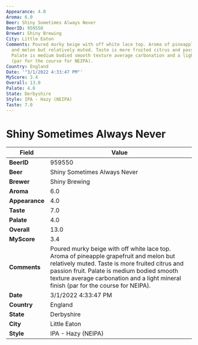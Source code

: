 ```yaml
---
Appearance: 4.0
Aroma: 6.0
Beer: Shiny Sometimes Always Never
BeerID: 959550
Brewer: Shiny Brewing
City: Little Eaton
Comments: Poured murky beige with off white lace top. Aroma of pineapple grapefruit
  and melon but relatively muted. Taste is more fruited citrus and passion fruit.
  Palate is medium bodied smooth texture average carbonation and a light mineral finish
  (par for the course for NEIPA).
Country: England
Date: '"3/1/2022 4:33:47 PM"'
MyScore: 3.4
Overall: 13.0
Palate: 4.0
State: Derbyshire
Style: IPA - Hazy (NEIPA)
Taste: 7.0
---
```


# Shiny Sometimes Always Never

| Field         | Value |
|---------------|-------|
| **BeerID** | 959550 |
| **Beer** | Shiny Sometimes Always Never |
| **Brewer** | Shiny Brewing |
| **Aroma** | 6.0 |
| **Appearance** | 4.0 |
| **Taste** | 7.0 |
| **Palate** | 4.0 |
| **Overall** | 13.0 |
| **MyScore** | 3.4 |
| **Comments** | Poured murky beige with off white lace top. Aroma of pineapple grapefruit and melon but relatively muted. Taste is more fruited citrus and passion fruit. Palate is medium bodied smooth texture average carbonation and a light mineral finish (par for the course for NEIPA). |
| **Date** | 3/1/2022 4:33:47 PM |
| **Country** | England |
| **State** | Derbyshire |
| **City** | Little Eaton |
| **Style** | IPA - Hazy (NEIPA) |
